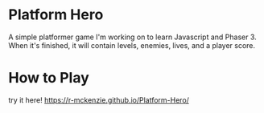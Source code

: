 # Platform Hero
A simple platformer game I'm working on to learn Javascript and Phaser 3. When it's finished, it will contain levels, enemies, lives, and a player score.

# How to Play
try it here!
https://r-mckenzie.github.io/Platform-Hero/
